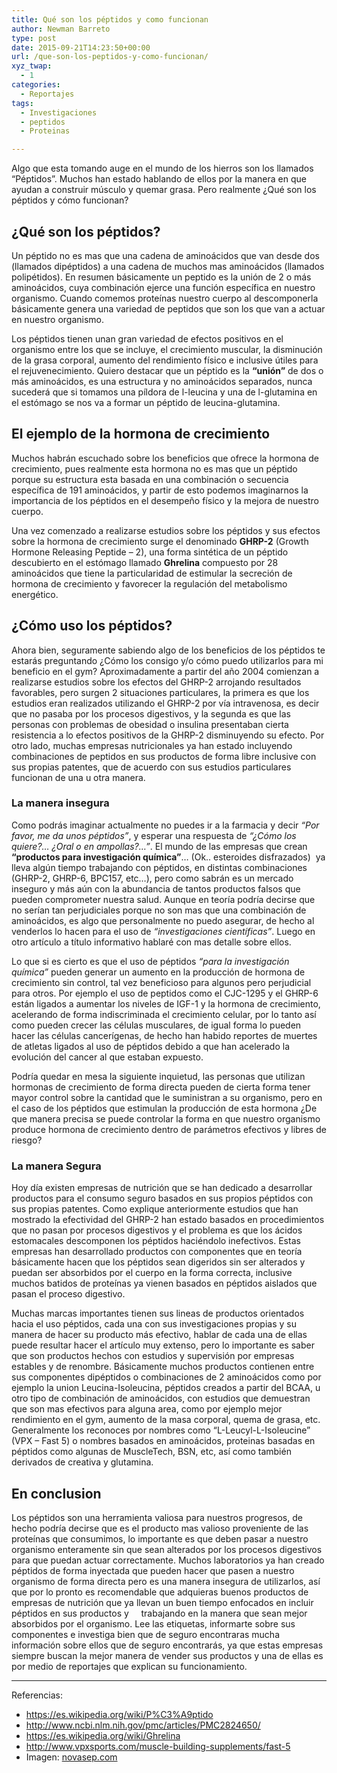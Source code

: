 ```yaml
---
title: Qué son los péptidos y como funcionan
author: Newman Barreto
type: post
date: 2015-09-21T14:23:50+00:00
url: /que-son-los-peptidos-y-como-funcionan/
xyz_twap:
  - 1
categories:
  - Reportajes
tags:
  - Investigaciones
  - peptidos
  - Proteinas

---
```

<span class="main-paragraph">Algo que esta tomando auge en el mundo de los hierros son los llamados “Péptidos”. Muchos han estado hablando de ellos por la manera en que ayudan a construir músculo y quemar grasa. Pero realmente ¿Qué son los péptidos y cómo funcionan?</span>

## ¿Qué son los péptidos?

Un péptido no es mas que una cadena de aminoácidos que van desde dos (llamados dipéptidos) a una cadena de muchos mas aminoácidos (llamados polipétidos). En resumen básicamente un peptido es la unión de 2 o más aminoácidos, cuya combinación ejerce una función específica en nuestro organismo. Cuando comemos proteínas nuestro cuerpo al descomponerla básicamente genera una variedad de peptidos que son los que van a actuar en nuestro organismo.

Los péptidos tienen unan gran variedad de efectos positivos en el organismo entre los que se incluye, el crecimiento muscular, la disminución de la grasa corporal, aumento del rendimiento físico e inclusive útiles para el rejuvenecimiento. Quiero destacar que un péptido es la **“unión”** de dos o más aminoácidos, es una estructura y no aminoácidos separados, nunca sucederá que si tomamos una píldora de l-leucina y una de l-glutamina en el estómago se nos va a formar un péptido de leucina-glutamina.

## El ejemplo de la hormona de crecimiento

Muchos habrán escuchado sobre los beneficios que ofrece la hormona de crecimiento, pues realmente esta hormona no es mas que un péptido porque su estructura esta basada en una combinación o secuencia específica de 191 aminoácidos, y partir de esto podemos imaginarnos la importancia de los péptidos en el desempeño físico y la mejora de nuestro cuerpo.

Una vez comenzado a realizarse estudios sobre los péptidos y sus efectos sobre la hormona de crecimiento surge el denominado **GHRP-2** (Growth Hormone Releasing Peptide &#8211; 2), una forma sintética de un péptido descubierto en el estómago llamado **Ghrelina** compuesto por 28 aminoácidos que tiene la particularidad de estimular la secreción de hormona de crecimiento y favorecer la regulación del metabolismo energético.

## ¿Cómo uso los péptidos?

Ahora bien, seguramente sabiendo algo de los beneficios de los péptidos te estarás preguntando ¿Cómo los consigo y/o cómo puedo utilizarlos para mi beneficio en el gym? Aproximadamente a partir del año 2004 comienzan a realizarse estudios sobre los efectos del GHRP-2 arrojando resultados favorables, pero surgen 2 situaciones particulares, la primera es que los estudios eran realizados utilizando el GHRP-2 por vía intravenosa, es decir que no pasaba por los procesos digestivos, y la segunda es que las personas con problemas de obesidad o insulina presentaban cierta resistencia a lo efectos positivos de la GHRP-2 disminuyendo su efecto. Por otro lado, muchas empresas nutricionales ya han estado incluyendo combinaciones de peptidos en sus productos de forma libre inclusive con sus propias patentes, que de acuerdo con sus estudios particulares funcionan de una u otra manera.

### La manera insegura

Como podrás imaginar actualmente no puedes ir a la farmacia y decir _“Por favor, me da unos péptidos”_, y esperar una respuesta de _“¿Cómo los quiere?… ¿Oral o en ampollas?…”_. El mundo de las empresas que crean **“productos para investigación química”**… (Ok.. esteroides disfrazados)  ya lleva algún tiempo trabajando con péptidos, en distintas combinaciones (GHRP-2, GHRP-6, BPC157, etc…), pero como sabrán es un mercado inseguro y más aún con la abundancia de tantos productos falsos que pueden comprometer nuestra salud. Aunque en teoría podría decirse que no serían tan perjudiciales porque no son mas que una combinación de aminoácidos, es algo que personalmente no puedo asegurar, de hecho al venderlos lo hacen para el uso de _&#8220;investigaciones científicas&#8221;_. Luego en otro artículo a título informativo hablaré con mas detalle sobre ellos.

Lo que si es cierto es que el uso de péptidos _“para la investigación química”_ pueden generar un aumento en la producción de hormona de crecimiento sin control, tal vez beneficioso para algunos pero perjudicial para otros. Por ejemplo el uso de peptidos como el CJC-1295 y el GHRP-6 están ligados a aumentar los niveles de IGF-1 y la hormona de crecimiento, acelerando de forma indiscriminada el crecimiento celular, por lo tanto así como pueden crecer las células musculares, de igual forma lo pueden hacer las células cancerígenas, de hecho han habido reportes de muertes de atletas ligados al uso de péptidos debido a que han acelerado la evolución del cancer al que estaban expuesto.

Podría quedar en mesa la siguiente inquietud, las personas que utilizan hormonas de crecimiento de forma directa pueden de cierta forma tener mayor control sobre la cantidad que le suministran a su organismo, pero en el caso de los péptidos que estimulan la producción de esta hormona ¿De que manera precisa se puede controlar la forma en que nuestro organismo produce hormona de crecimiento dentro de parámetros efectivos y libres de riesgo?

### La manera Segura

Hoy día existen empresas de nutrición que se han dedicado a desarrollar productos para el consumo seguro basados en sus propios péptidos con sus propias patentes. Como explique anteriormente estudios que han mostrado la efectividad del GHRP-2 han estado basados en procedimientos que no pasan por procesos digestivos y el problema es que los ácidos estomacales descomponen los péptidos haciéndolo inefectivos. Estas empresas han desarrollado productos con componentes que en teoría básicamente hacen que los péptidos sean digeridos sin ser alterados y puedan ser absorbidos por el cuerpo en la forma correcta, inclusive muchos batidos de proteínas ya vienen basados en péptidos aislados que pasan el proceso digestivo.

Muchas marcas importantes tienen sus lineas de productos orientados hacia el uso péptidos, cada una con sus investigaciones propias y su manera de hacer su producto más efectivo, hablar de cada una de ellas puede resultar hacer el artículo muy extenso, pero lo importante es saber que son productos hechos con estudios y supervisión por empresas estables y de renombre. Básicamente muchos productos contienen entre sus componentes dipéptidos o combinaciones de 2 aminoácidos como por ejemplo la union Leucina-Isoleucina, péptidos creados a partir del BCAA, u otro tipo de combinación de aminoácidos, con estudios que demuestran que son mas efectivos para alguna area, como por ejemplo mejor rendimiento en el gym, aumento de la masa corporal, quema de grasa, etc. Generalmente los reconoces por nombres como “L-Leucyl-L-Isoleucine” (VPX &#8211; Fast 5) o nombres basados en aminoácidos, proteinas basadas en péptidos como algunas de MuscleTech, BSN, etc, así como también derivados de creativa y glutamina.

## En conclusion

Los péptidos son una herramienta valiosa para nuestros progresos, de hecho podría decirse que es el producto mas valioso proveniente de las proteínas que consumimos, lo importante es que deben pasar a nuestro organismo enteramente sin que sean alterados por los procesos digestivos para que puedan actuar correctamente. Muchos laboratorios ya han creado péptidos de forma inyectada que pueden hacer que pasen a nuestro organismo de forma directa pero es una manera insegura de utilizarlos, así que por lo pronto es recomendable que adquieras buenos productos de empresas de nutrición que ya llevan un buen tiempo enfocados en incluir péptidos en sus productos y     trabajando en la manera que sean mejor absorbidos por el organismo. Lee las etiquetas, informarte sobre sus componentes e investiga bien que de seguro encontraras mucha información sobre ellos que de seguro encontrarás, ya que estas empresas siempre buscan la mejor manera de vender sus productos y una de ellas es por medio de reportajes que explican su funcionamiento.

* * *

Referencias:

  * <a href="https://es.wikipedia.org/wiki/P%C3%A9ptido" target="_blank">https://es.wikipedia.org/wiki/P%C3%A9ptido</a>
  * <a href="http://www.ncbi.nlm.nih.gov/pmc/articles/PMC2824650/" target="_blank">http://www.ncbi.nlm.nih.gov/pmc/articles/PMC2824650/</a>
  * <a href="https://es.wikipedia.org/wiki/Ghrelina" target="_blank">https://es.wikipedia.org/wiki/Ghrelina</a>
  * <a href="http://www.vpxsports.com/muscle-building-supplements/fast-5" target="_blank">http://www.vpxsports.com/muscle-building-supplements/fast-5</a>
  * Imagen: <a href="http://www.novasep.com/media/novasep-peptides-oligonucleotides-purification.jpg?t=2014-11-21+09%3A56%3A32" target="_blank">novasep.com</a>

&nbsp;